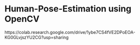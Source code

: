 # Human-Pose-Estimation using OpenCV

<h>
  https://colab.research.google.com/drive/1ybe7CS4fVE2DPoEOA-KG0GLvjszYU2CG?usp=sharing
</h>
